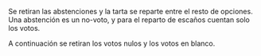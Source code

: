 Se retiran las abstenciones y la tarta se reparte entre el resto de opciones. Una abstención es un no-voto, y para el reparto de escaños cuentan solo los votos.

A continuación se retiran los votos nulos y los votos en blanco.
